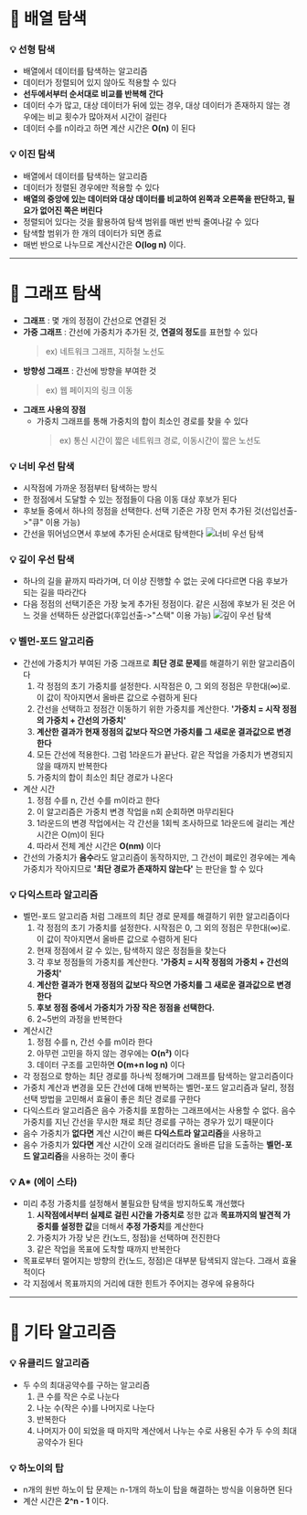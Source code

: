 # :pushpin: 배열 탐색

### :bulb: 선형 탐색
- 배열에서 데이터를 탐색하는 알고리즘
- 데이터가 정렬되어 있지 않아도 적용할 수 있다
- **선두에서부터 순서대로 비교를 반복해 간다**
- 데이터 수가 많고, 대상 데이터가 뒤에 있는 경우, 대상 데이터가 존재하지 않는 경우에는 비교 횟수가 많아져서 시간이 걸린다
- 데이터 수를 n이라고 하면 계산 시간은 **O(n)** 이 된다

### :bulb: 이진 탐색
- 배열에서 데이터를 탐색하는 알고리즘
- 데이터가 정렬된 경우에만 적용할 수 있다
- **배열의 중앙에 있는 데이터와 대상 데이터를 비교하여 왼쪽과 오른쪽을 판단하고, 필요가 없어진 쪽은 버린다**
- 정렬되어 있다는 것을 활용하여 탐색 범위를 매번 반씩 줄여나갈 수 있다
- 탐색할 범위가 한 개의 데이터가 되면 종료
- 매번 반으로 나누므로 계산시간은 **O(log n)** 이다.

---

# :pushpin: 그래프 탐색
- **그래프** : 몇 개의 정점이 간선으로 연결된 것
- **가중 그래프** : 간선에 가중치가 추가된 것, **연결의 정도**를 표현할 수 있다   
    > ex) 네트워크 그래프, 지하철 노선도
- **방향성 그래프** : 간선에 방향을 부여한 것   
    > ex) 웹 페이지의 링크 이동
- **그래프 사용의 장점**
    - 가중치 그래프를 통해 가중치의 합이 최소인 경로를 찾을 수 있다   
        > ex) 통신 시간이 짧은 네트워크 경로, 이동시간이 짧은 노선도

### :bulb: 너비 우선 탐색
- 시작점에 가까운 정점부터 탐색하는 방식
- 한 정점에서 도달할 수 있는 정점들이 다음 이동 대상 후보가 된다
- 후보들 중에서 하나의 정점을 선택한다. 선택 기준은 가장 먼저 추가된 것(선입선출->"큐" 이용 가능)
- 간선을 뛰어넘으면서 후보에 추가된 순서대로 탐색한다
![너비 우선 탐색](https://i.imgur.com/UmhUpnb.jpg)

### :bulb: 깊이 우선 탐색
- 하나의 길을 끝까지 따라가며, 더 이상 진행할 수 없는 곳에 다다르면 다음 후보가 되는 길을 따라간다
- 다음 정점의 선택기준은 가장 늦게 추가된 정점이다. 같은 시점에 후보가 된 것은 어느 것을 선택하든 상관없다(후입선출->"스택" 이용 가능)
![깊이 우선 탐색](https://i.imgur.com/aZJecix.jpg)

### :bulb: 벨먼-포드 알고리즘
- 간선에 가중치가 부여된 가중 그래프로 **최단 경로 문제**를 해결하기 위한 알고리즘이다
    1. 각 정점의 초기 가중치를 설정한다. 시작점은 0, 그 외의 정점은 무한대(∞)로. 이 값이 작아지면서 올바른 값으로 수렴하게 된다
    2. 간선을 선택하고 정점간 이동하기 위한 가중치를 계산한다. **'가중치 = 시작 정점의 가중치 + 간선의 가중치'**
    3. **계산한 결과가 현재 정점의 값보다 작으면 가중치를 그 새로운 결과값으로 변경한다**
    4. 모든 간선에 적용한다. 그럼 1라운드가 끝난다. 같은 작업을 가중치가 변경되지 않을 때까지 반복한다
    5. 가중치의 합이 최소인 최단 경로가 나온다
- 계산 시간
    1. 정점 수를 n, 간선 수를 m이라고 한다
    2. 이 알고리즘은 가중치 변경 작업을 n회 순회하면 마무리된다
    3. 1라운드의 변경 작업에서는 각 간선을 1회씩 조사하므로 1라운드에 걸리는 계산 시간은 O(m)이 된다
    4. 따라서 전체 계산 시간은 **O(nm)** 이다    
- 간선의 가중치가 **음수**라도 알고리즘이 동작하지만, 그 간선이 폐로인 경우에는 계속 가중치가 작아지므로 **'최단 경로가 존재하지 않는다'** 는 판단을 할 수 있다

### :bulb: 다익스트라 알고리즘
- 벨먼-포드 알고리즘 처럼 그래프의 최단 경로 문제를 해결하기 위한 알고리즘이다
    1. 각 정점의 초기 가중치를 설정한다. 시작점은 0, 그 외의 정점은 무한대(∞)로. 이 값이 작아지면서 올바른 값으로 수렴하게 된다
    2. 현재 정점에서 갈 수 있는, 탐색하지 않은 정점들을 찾는다
    3. 각 후보 정점들의 가중치를 계산한다. **'가중치 = 시작 정점의 가중치 + 간선의 가중치'**
    4. **계산한 결과가 현재 정점의 값보다 작으면 가중치를 그 새로운 결과값으로 변경한다**
    5. **후보 정점 중에서 가중치가 가장 작은 정점을 선택한다.** 
    6. 2~5번의 과정을 반복한다
- 계산시간
    1. 정점 수를 n, 간선 수를 m이라 한다
    2. 아무런 고민을 하지 않는 경우에는 **O(n²)** 이다
    3. 데이터 구조를 고민하면 **O(m+n log n)** 이다
- 각 정점으로 향하는 최단 경로를 하나씩 정해가며 그래프를 탐색하는 알고리즘이다
- 가중치 계산과 변경을 모든 간선에 대해 반복하는 벨먼-포드 알고리즘과 달리, 정점 선택 방법을 고민해서 효율이 좋은 최단 경로를 구한다
- 다익스트라 알고리즘은 음수 가중치를 포함하는 그래프에서는 사용할 수 없다. 음수 가중치를 지닌 간선을 무시한 채로 최단 경로를 구하는 경우가 있기 때문이다
- 음수 가중치가 **없다면** 계산 시간이 빠른 **다익스트라 알고리즘**을 사용하고
- 음수 가중치가 **있다면** 계산 시간이 오래 걸리더라도 올바른 답을 도출하는 **벨먼-포드 알고리즘**을 사용하는 것이 좋다 

### :bulb: A* (에이 스타)
- 미리 추정 가중치를 설정해서 불필요한 탐색을 방지하도록 개선했다
    1. **시작점에서부터 실제로 걸린 시간을 가중치로** 정한 값과 **목표까지의 발견적 가중치를 설정한 값**을 더해서 **추정 가중치**를 계산한다
    2. 가중치가 가장 낮은 칸(노드, 정점)을 선택하며 전진한다
    3. 같은 작업을 목표에 도착할 때까지 반복한다
- 목표로부터 멀어지는 방향의 칸(노드, 정점)은 대부분 탐색되지 않는다. 그래서 효율적이다
- 각 지점에서 목표까지의 거리에 대한 힌트가 주어지는 경우에 유용하다

---

# :pushpin: 기타 알고리즘

### :bulb: 유클리드 알고리즘
- 두 수의 최대공약수를 구하는 알고리즘
    1. 큰 수를 작은 수로 나눈다
    2. 나눈 수(작은 수)를 나머지로 나눈다
    3. 반복한다
    4. 나머지가 0이 되었을 때 마지막 계산에서 나누는 수로 사용된 수가 두 수의 최대공약수가 된다 


### :bulb: 하노이의 탑
- n개의 원반 하노이 탑 문제는 n-1개의 하노이 탑을 해결하는 방식을 이용하면 된다
- 계산 시간은 **2^n - 1** 이다.